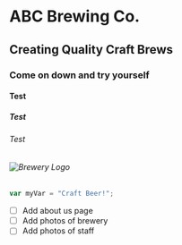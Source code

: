 # ABC Brewing Co.
## Creating Quality Craft Brews
### Come on down and try yourself 
#### Test 
##### Test 
###### Test 
###### ![Brewery Logo](https://i.pinimg.com/originals/88/20/8b/88208b355cfb8d10faded8171fad46a8.jpg)
``` javascript
var myVar = "Craft Beer!";
```
- [ ] Add about us page
- [ ] Add photos of brewery
- [ ] Add photos of staff
